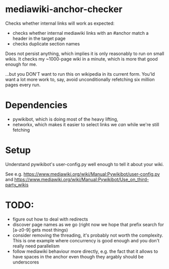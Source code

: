 # mediawiki-anchor-checker

Checks whether internal links will work as expected:
- checks whether internal mediawiki links with an #anchor match a header in the target page
- checks duplicate section names

Does not persist anything, which implies it is only reasonably to run on small wikis. 
It checks my ~1000-page wiki in a minute, which is more that good enough for me.

...but you DON'T want to run this on wikipedia in its current form.
You'ld want a lot more work to, say, avoid unconditionally refetching six million pages every run.


# Dependencies

- pywikibot, which is doing most of the heavy lifting, 
- networkx, which makes it easier to select links we _can_ while we're still fetching


# Setup

Understand pywikibot's user-config.py well enough to tell it about your wiki.

See e.g. https://www.mediawiki.org/wiki/Manual:Pywikibot/user-config.py and https://www.mediawiki.org/wiki/Manual:Pywikibot/Use_on_third-party_wikis

# TODO: 
- figure out how to deal with redirects
- discover page names as we go (right now we hope that prefix search for [a-z0-9] gets most things)
- consider removing the threading, it's probably not worth the complexity. This is one example where concurrency is good enough and you don't really need parallelism
- follow mediawiki behaviour more directly, e.g. the fact that it allows to have spaces in the anchor even though they argably should be underscores
